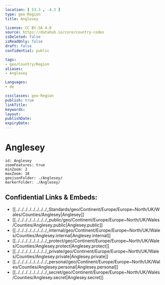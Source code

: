 ```yaml
---
location: [ 53.3 , -4.3 ] 
type: geo-Region
title: Anglesey

license: CC BY-SA 4.0
source: https://datahub.io/core/country-codes
isDeleted: false
isReadOnly: false
draft: false
confidential: public

tags:
- geo/Country/Region
aliases:
- Anglesey

Languages:
- de

cssclasses: geo-Region
publish: true
linkTitle: 
keywords: 
layout: 
publishDate: 
expiryDate: 
---
```


# Anglesey

```leaflet
id: Anglesey
zoomFeatures: true 
minZoom: 2 
maxZoom: 18
geojsonFolder: ./Anglesey/
markerFolder: ./Anglesey/
```


## Confidential Links & Embeds: 
- [[../../../../../../../../_Standards/geo/Continent/Europe/Europe~North/UK/Wales/Counties/Anglesey|Anglesey]] 
- [[../../../../../../../../_public/geo/Continent/Europe/Europe~North/UK/Wales/Counties/Anglesey.public|Anglesey.public]] 
- [[../../../../../../../../_internal/geo/Continent/Europe/Europe~North/UK/Wales/Counties/Anglesey.internal|Anglesey.internal]] 
- [[../../../../../../../../_protect/geo/Continent/Europe/Europe~North/UK/Wales/Counties/Anglesey.protect|Anglesey.protect]] 
- [[../../../../../../../../_private/geo/Continent/Europe/Europe~North/UK/Wales/Counties/Anglesey.private|Anglesey.private]] 
- [[../../../../../../../../_personal/geo/Continent/Europe/Europe~North/UK/Wales/Counties/Anglesey.personal|Anglesey.personal]] 
- [[../../../../../../../../_secret/geo/Continent/Europe/Europe~North/UK/Wales/Counties/Anglesey.secret|Anglesey.secret]] 

